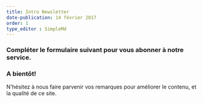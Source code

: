 ```yaml
---
title: Intro Newsletter
date-publication: 14 février 2017
order: 1
type_editor : SimpleMd
---
```


### Compléter le formulaire suivant pour vous abonner à notre service. 

### A bientôt!

N'hésitez à nous faire parvenir vos remarques pour améliorer le contenu, et la qualité de ce site.

